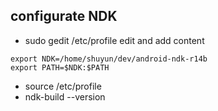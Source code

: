 ## configurate NDK
+ sudo gedit /etc/profile
edit and add content
```
export NDK=/home/shuyun/dev/android-ndk-r14b
export PATH=$NDK:$PATH
```
+ source /etc/profile
+ ndk-build --version
